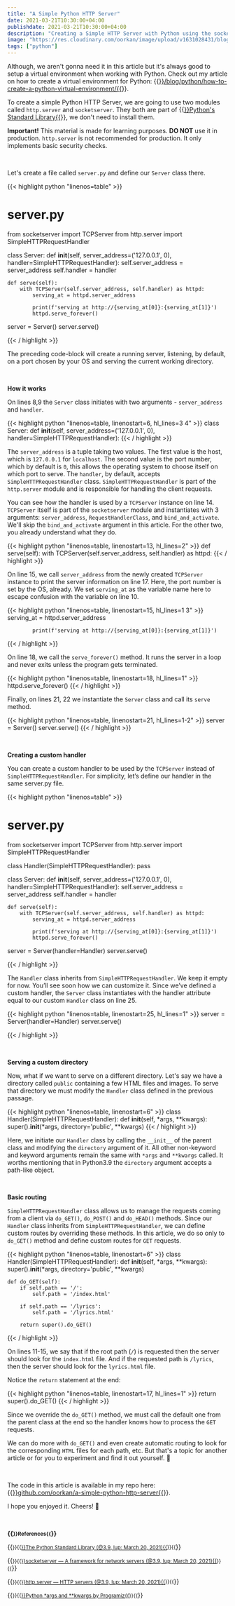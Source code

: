 ```yaml
---
title: "A Simple Python HTTP Server"
date: 2021-03-21T10:30:00+04:00
publishdate: 2021-03-21T10:30:00+04:00
description: "Creating a Simple HTTP Server with Python using the socketserver and http.server modules from the Standard Library."
image: "https://res.cloudinary.com/oorkan/image/upload/v1631028431/blog/img/topics/python/a_simple_python_http_server/a-simple-python-http-server_ybjium.jpg"
tags: ["python"]
---
```


Although, we aren't gonna need it in this article but it's always good to setup a virtual environment when working with Python. Check out my article on how to create a virtual environment for Python:
{{<a href="https://www.oorkan.dev/blog/python/how-to-create-a-python-virtual-environment/" target="_blank" rel="noopener noreferrer">}}/blog/python/how-to-create-a-python-virtual-environment/{{</a>}}.

To create a simple Python HTTP Server, we are going to use two modules called `http.server` and `socketserver`. They both are part of {{<a href="https://docs.python.org/3/library/index.html" target="_blank" rel="noopener noreferrer">}}Python's Standard Library{{</a>}}, we don't need to install them.

**Important!** This material is made for learning purposes. **DO NOT** use it in production. `http.server` is not recommended for production. It only implements basic security checks.

&nbsp;

Let's create a file called `server.py` and define our `Server` class there.

{{< highlight python "linenos=table" >}}
# server.py
from socketserver import TCPServer
from http.server import SimpleHTTPRequestHandler


class Server:
    def __init__(self,
                 server_address=('127.0.0.1', 0),
                 handler=SimpleHTTPRequestHandler):
        self.server_address = server_address
        self.handler = handler

    def serve(self):
        with TCPServer(self.server_address, self.handler) as httpd:
            serving_at = httpd.server_address

            print(f'serving at http://{serving_at[0]}:{serving_at[1]}')
            httpd.serve_forever()


server = Server()
server.serve()

{{< / highlight >}}

The preceding code-block will create a running server, listening, by default, on a port chosen by your OS and serving the current working directory. 

&nbsp;

**How it works**

On lines 8,9 the `Server` class initiates with two arguments - `server_address` and `handler`. 

{{< highlight python "linenos=table, linenostart=6, hl_lines=3 4" >}}
class Server:
    def __init__(self,
                 server_address=('127.0.0.1', 0),
                 handler=SimpleHTTPRequestHandler):
{{< / highlight >}}

The `server_address` is a tuple taking two values. The first value is the host, which is `127.0.0.1` for `localhost`. The second value is the port number, which by default is `0`, this allows the operating system to choose itself on which port to serve. The `handler`, by default, accepts `SimpleHTTPRequestHandler` class. `SimpleHTTPRequestHandler` is part of the `http.server` module and is responsible for handling the client requests. 

You can see how the handler is used by a `TCPServer` instance on line 14. `TCPServer` itself is part of the `socketserver` module and instantiates with 3 arguments: `server_address`, `RequestHandlerClass`, and `bind_and_activate`. We'll skip the `bind_and_activate` argument in this article. For the other two, you already understand what they do.

{{< highlight python "linenos=table, linenostart=13, hl_lines=2" >}}
    def serve(self):
        with TCPServer(self.server_address, self.handler) as httpd:
{{< / highlight >}}

On line 15, we call `server_address` from the newly created `TCPServer` instance to print the server information on line 17. Here, the port number is set by the OS, already. We set `serving_at` as the variable name here to escape confusion with the variable on line 10.

{{< highlight python "linenos=table, linenostart=15, hl_lines=1 3" >}}
            serving_at = httpd.server_address

            print(f'serving at http://{serving_at[0]}:{serving_at[1]}')
{{< / highlight >}}

On line 18, we call the `serve_forever()` method. It runs the server in a loop and never exits unless the program gets terminated.

{{< highlight python "linenos=table, linenostart=18, hl_lines=1" >}}
            httpd.serve_forever()
{{< / highlight >}}

Finally, on lines 21, 22 we instantiate the `Server` class and call its `serve` method.

{{< highlight python "linenos=table, linenostart=21, hl_lines=1-2" >}}
server = Server()
server.serve()
{{< / highlight >}}

&nbsp;

**Creating a custom handler**

You can create a custom handler to be used by the `TCPServer` instead of `SimpleHTTPRequestHandler`. For simplicity, let’s define our handler in the same server.py file.

{{< highlight python "linenos=table" >}}
# server.py
from socketserver import TCPServer
from http.server import SimpleHTTPRequestHandler


class Handler(SimpleHTTPRequestHandler):
    pass


class Server:
    def __init__(self,
                 server_address=('127.0.0.1', 0),
                 handler=SimpleHTTPRequestHandler):
        self.server_address = server_address
        self.handler = handler

    def serve(self):
        with TCPServer(self.server_address, self.handler) as httpd:
            serving_at = httpd.server_address

            print(f'serving at http://{serving_at[0]}:{serving_at[1]}')
            httpd.serve_forever()


server = Server(handler=Handler)
server.serve()

{{< / highlight >}}

The `Handler` class inherits from `SimpleHTTPRequestHandler`. We keep it empty for now. You’ll see soon how we can customize it. Since we’ve defined a custom handler, the `Server` class instantiates with the handler attribute equal to our custom `Handler` class on line 25.

{{< highlight python "linenos=table, linenostart=25, hl_lines=1" >}}
server = Server(handler=Handler)
server.serve()

{{< / highlight >}}

&nbsp;

**Serving a custom directory**

Now, what if we want to serve on a different directory. Let's say we have a directory called `public` containing a few HTML files and images. To serve that directory we must modify the `Handler` class defined in the previous passage.

{{< highlight python "linenos=table, linenostart=6" >}}
class Handler(SimpleHTTPRequestHandler):
    def __init__(self, *args, **kwargs):
        super().__init__(*args, directory='public', **kwargs)
{{< / highlight >}}

Here, we initiate our `Handler` class by calling the `__init__` of the parent class and modifying the `directory` argument of it. All other non-keyword and keyword arguments remain the same with `*args` and `**kwargs` called. It worths mentioning that in Python3.9 the `directory` argument accepts a path-like object.

&nbsp;

**Basic routing**

`SimpleHTTPRequestHandler` class allows us to manage the requests coming from a client via `do_GET()`, `do_POST()` and `do_HEAD()` methods. Since our `Handler` class inherits from `SimpleHTTPRequestHandler`, we can define custom routes by overriding these methods. In this article, we do so only to `do_GET()` method and define custom routes for `GET` requests.

{{< highlight python "linenos=table, linenostart=6" >}}
class Handler(SimpleHTTPRequestHandler):
    def __init__(self, *args, **kwargs):
        super().__init__(*args, directory='public', **kwargs)

    def do_GET(self):
        if self.path == '/':
            self.path = '/index.html'

        if self.path == '/lyrics':
            self.path = '/lyrics.html'

        return super().do_GET()
{{< / highlight >}}

On lines 11-15, we say that if the root path (`/`) is requested then the server should look for the `index.html` file. And if the requested path is `/lyrics`, then the server should look for the `lyrics.html` file.

Notice the `return` statement at the end:

{{< highlight python "linenos=table, linenostart=17, hl_lines=1" >}}
        return super().do_GET()
{{< / highlight >}}

Since we override the `do_GET()` method, we must call the default one from the parent class at the end so the handler knows how to process the `GET` requests.

We can do more with `do_GET()` and even create automatic routing to look for the corresponding `HTML` files for each path, etc. But that's a topic for another article or for you to experiment and find it out yourself. 🙂

&nbsp;

The code in this article is available in my repo here: {{<a href="https://github.com/oorkan/a-simple-python-http-server" target="_blank" rel="noopener noreferrer">}}github.com/oorkan/a-simple-python-http-server{{</a>}}. 

I hope you enjoyed it. Cheers! 🍻

&nbsp;

**{{<small>}}References{{</small>}}**

{{<small>}}{{<a href="https://docs.python.org/3/library/index.html" target="_blank" rel="noopener noreferrer">}}The Python Standard Library (@3.9, lup: March 20, 2021){{</a>}}{{</small>}}&nbsp;

{{<small>}}{{<a href="https://docs.python.org/3/library/socketserver.html" target="_blank" rel="noopener noreferrer">}}socketserver — A framework for network servers (@3.9, lup: March 20, 2021){{</a>}}{{</small>}}&nbsp;

{{<small>}}{{<a href="https://docs.python.org/3/library/http.server.html" target="_blank" rel="noopener noreferrer">}}http.server — HTTP servers (@3.9, lup: March 20, 2021){{</a>}}{{</small>}}&nbsp;

{{<small>}}{{<a href="https://www.programiz.com/python-programming/args-and-kwargs" target="_blank" rel="noopener noreferrer">}}Python *args and **kwargs by Programiz{{</a>}}{{</small>}}